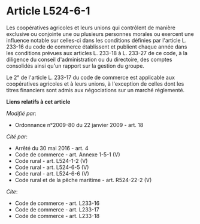 # Article L524-6-1

Les coopératives agricoles et leurs unions qui contrôlent de manière exclusive ou conjointe une ou plusieurs personnes
morales ou exercent une influence notable sur celles-ci dans les conditions définies par l'article L. 233-16 du code de
commerce établissent et publient chaque année dans les conditions prévues aux articles L. 233-18 à L. 233-27 de ce code, à la
diligence du conseil d'administration ou du directoire, des comptes consolidés ainsi qu'un rapport sur la gestion du groupe. 

Le 2° de l'article L. 233-17 du code de commerce est applicable aux coopératives agricoles et à leurs unions, à l'exception
de celles dont les titres financiers sont admis aux négociations sur un marché réglementé.

**Liens relatifs à cet article**

_Modifié par_:

  - Ordonnance n°2009-80 du 22 janvier 2009 - art. 18

_Cité par_:

  - Arrêté du 30 mai 2016 - art. 4
  - Code de commerce - art. Annexe 1-5-1 (V)
  - Code rural - art. L524-1-2 (V)
  - Code rural - art. L524-6-5 (V)
  - Code rural - art. L524-6-6 (V)
  - Code rural et de la pêche maritime - art. R524-22-2 (V)

_Cite_:

  - Code de commerce - art. L233-16
  - Code de commerce - art. L233-17
  - Code de commerce - art. L233-18
